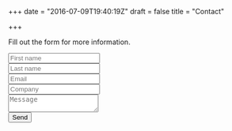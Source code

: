 +++
date = "2016-07-09T19:40:19Z"
draft = false
title = "Contact"

+++
 <div class="u-column u-column--hd5 u-column--md12">
    <div class="Information-info">
        <p>Fill out the form for more information.</p>
    </div>
  </div>
<div class="u-row">
  <div class="u-column u-column--hd7 u-column--md12">
    <form class="u-form theme-form">
      <div class="u-row">
        <div class="u-column u-column--hd6 u-column--md12">
          <div class="theme-form-control">
            <input type="text" placeholder="First name">
          </div>
        </div>
        <div class="u-column u-column--hd6 u-column--md12">
          <div class="theme-form-control">
            <input type="text" placeholder="Last name">
          </div>
        </div>
        <div class="u-column u-column--hd12">
          <div class="theme-form-control">
            <input type="text" placeholder="Email">
          </div>
        </div>
        <div class="u-column u-column--hd12">
          <div class="theme-form-control">
            <input type="text" placeholder="Company">
          </div>
        </div>
        <div class="u-column u-column--hd12">
          <div class="theme-form-control">
            <textarea placeholder="Message"></textarea>
          </div>
        </div>
        <div class="u-column u-column--hd12">
          <div class="theme-form-control">
            <button class="u-btn u-btn-x-large theme-btn-primary">Send</button>
          </div>
        </div>
      </div>
    </form>
  </div>
 
</div>
